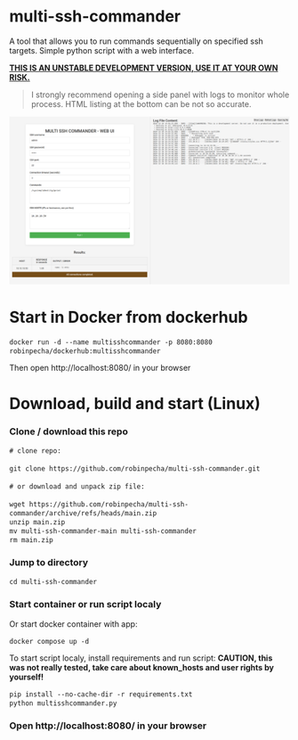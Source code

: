 # multi-ssh-commander
A tool that allows you to run commands sequentially on specified ssh targets. Simple python script with a web interface.

<ins>**THIS IS AN UNSTABLE DEVELOPMENT VERSION, USE IT AT YOUR OWN RISK.**</ins>
>I strongly recommend opening a side panel with logs to monitor whole process. HTML listing at the bottom can be not so accurate.




![screenshot](screenshot.png)

# Start in Docker from dockerhub

```
docker run -d --name multisshcommander -p 8080:8080 robinpecha/dockerhub:multisshcommander
```

Then open http://localhost:8080/ in your browser

# Download, build and start (Linux)

### Clone / download this repo

```
# clone repo:

git clone https://github.com/robinpecha/multi-ssh-commander.git

# or download and unpack zip file:

wget https://github.com/robinpecha/multi-ssh-commander/archive/refs/heads/main.zip
unzip main.zip 
mv multi-ssh-commander-main multi-ssh-commander
rm main.zip
```

### Jump to directory

```
cd multi-ssh-commander
```

### Start container or run script localy

Or start docker container with app:
```
docker compose up -d
```

To start script localy, install requirements and run script:
**CAUTION, this was not really tested, take care about known_hosts and user rights by yourself!**
```
pip install --no-cache-dir -r requirements.txt
python multisshcommander.py
```

### Open http://localhost:8080/ in your browser
